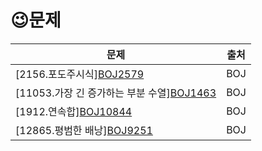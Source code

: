 # 	&#128521;문제


| 문제                                                         | 출처 |
| ------------------------------------------------------------ | ---- |
| [2156.포도주시식][BOJ2579](https://www.acmicpc.net/problem/2156) | BOJ  |
| [11053.가장 긴 증가하는 부분 수열][BOJ1463](https://www.acmicpc.net/problem/11053) | BOJ  |
| [1912.연속합][BOJ10844](https://www.acmicpc.net/problem/1912) | BOJ  |
| [12865.평범한 배낭][BOJ9251](https://www.acmicpc.net/problem/12865) | BOJ  |

